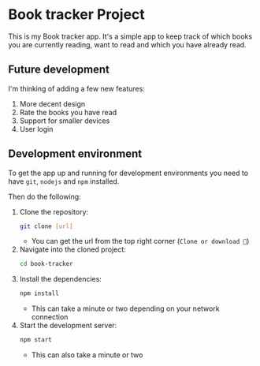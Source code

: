 # Book tracker Project

This is my Book tracker app. It's a simple app to keep track of which books you are currently reading, want to read and which you have already read.


## Future development

I'm thinking of adding a few new features:
1. More decent design
2. Rate the books you have read
3. Support for smaller devices
4. User login


## Development environment

To get the app up and running for development environments you need to have `git`, `nodejs` and `npm` installed.

Then do the following:

1. Clone the repository:
   ```sh
   git clone [url]
   ```
   - You can get the url from the top right corner (`Clone or download 🔽`)
2. Navigate into the cloned project:
   ```sh
   cd book-tracker
   ```
3. Install the dependencies:
    ```sh
   npm install
   ```
   - This can take a minute or two depending on your network connection
4. Start the development server:
    ```sh
   npm start
   ```
   - This can also take a minute or two